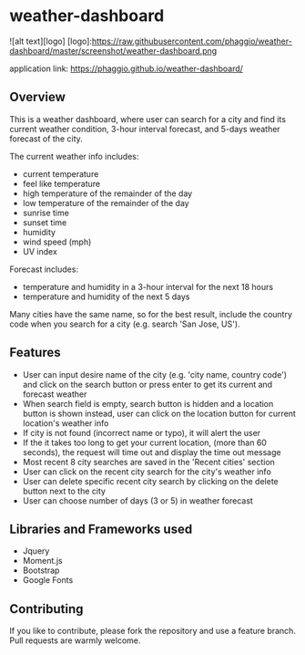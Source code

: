 # weather-dashboard
![alt text][logo]
[logo]:https://raw.githubusercontent.com/phaggio/weather-dashboard/master/screenshot/weather-dashboard.png

application link: https://phaggio.github.io/weather-dashboard/

## Overview
This is a weather dashboard, where user can search for a city and find its current weather condition, 3-hour interval forecast, and 5-days weather forecast of the city.

The current weather info includes:
* current temperature
* feel like temperature
* high temperature of the remainder of the day
* low temperature of the remainder of the day
* sunrise time
* sunset time
* humidity
* wind speed (mph)
* UV index

Forecast includes: 
* temperature and humidity in a 3-hour interval for the next 18 hours
* temperature and humidity of the next 5 days

Many cities have the same name, so for the best result, include the country code when you search for a city (e.g. search 'San Jose, US').

## Features
* User can input desire name of the city (e.g. 'city name, country code') and click on the search button or press enter to get its current and forecast weather
* When search field is empty, search button is hidden and a location button is shown instead, user can click on the location button for current location's weather info
* If city is not found (incorrect name or typo), it will alert the user
* If the it takes too long to get your current location, (more than 60 seconds), the request will time out and display the time out message
* Most recent 8 city searches are saved in the 'Recent cities' section
* User can click on the recent city search for the city's weather info
* User can delete specific recent city search by clicking on the delete button next to the city
* User can choose number of days (3 or 5) in weather forecast 

## Libraries and Frameworks used
* Jquery
* Moment.js
* Bootstrap
* Google Fonts


## Contributing
If you like to contribute, please fork the repository and use a feature branch. Pull requests are warmly welcome.